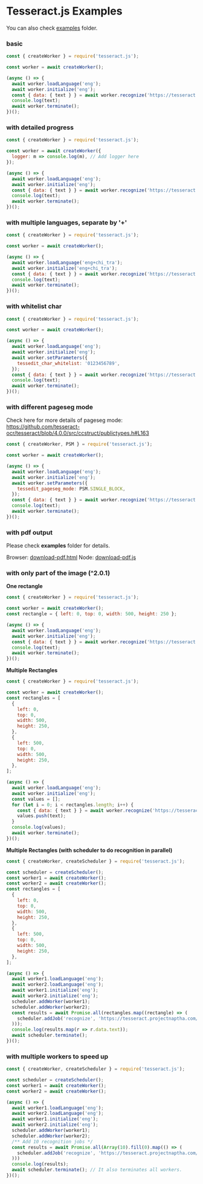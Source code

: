 # Tesseract.js Examples

You can also check [examples](../examples) folder.

### basic

```javascript
const { createWorker } = require('tesseract.js');

const worker = await createWorker();

(async () => {
  await worker.loadLanguage('eng');
  await worker.initialize('eng');
  const { data: { text } } = await worker.recognize('https://tesseract.projectnaptha.com/img/eng_bw.png');
  console.log(text);
  await worker.terminate();
})();
```

### with detailed progress 

```javascript
const { createWorker } = require('tesseract.js');

const worker = await createWorker({
  logger: m => console.log(m), // Add logger here
});

(async () => {
  await worker.loadLanguage('eng');
  await worker.initialize('eng');
  const { data: { text } } = await worker.recognize('https://tesseract.projectnaptha.com/img/eng_bw.png');
  console.log(text);
  await worker.terminate();
})();
```

### with multiple languages, separate by '+'

```javascript
const { createWorker } = require('tesseract.js');

const worker = await createWorker();

(async () => {
  await worker.loadLanguage('eng+chi_tra');
  await worker.initialize('eng+chi_tra');
  const { data: { text } } = await worker.recognize('https://tesseract.projectnaptha.com/img/eng_bw.png');
  console.log(text);
  await worker.terminate();
})();
```
### with whitelist char

```javascript
const { createWorker } = require('tesseract.js');

const worker = await createWorker();

(async () => {
  await worker.loadLanguage('eng');
  await worker.initialize('eng');
  await worker.setParameters({
    tessedit_char_whitelist: '0123456789',
  });
  const { data: { text } } = await worker.recognize('https://tesseract.projectnaptha.com/img/eng_bw.png');
  console.log(text);
  await worker.terminate();
})();
```

### with different pageseg mode

Check here for more details of pageseg mode: https://github.com/tesseract-ocr/tesseract/blob/4.0.0/src/ccstruct/publictypes.h#L163

```javascript
const { createWorker, PSM } = require('tesseract.js');

const worker = await createWorker();

(async () => {
  await worker.loadLanguage('eng');
  await worker.initialize('eng');
  await worker.setParameters({
    tessedit_pageseg_mode: PSM.SINGLE_BLOCK,
  });
  const { data: { text } } = await worker.recognize('https://tesseract.projectnaptha.com/img/eng_bw.png');
  console.log(text);
  await worker.terminate();
})();
```

### with pdf output

Please check **examples** folder for details.

Browser: [download-pdf.html](../examples/browser/download-pdf.html)
Node: [download-pdf.js](../examples/node/download-pdf.js)

### with only part of the image (^2.0.1)

**One rectangle**

```javascript
const { createWorker } = require('tesseract.js');

const worker = await createWorker();
const rectangle = { left: 0, top: 0, width: 500, height: 250 };

(async () => {
  await worker.loadLanguage('eng');
  await worker.initialize('eng');
  const { data: { text } } = await worker.recognize('https://tesseract.projectnaptha.com/img/eng_bw.png', { rectangle });
  console.log(text);
  await worker.terminate();
})();
```

**Multiple Rectangles**

```javascript
const { createWorker } = require('tesseract.js');

const worker = await createWorker();
const rectangles = [
  {
    left: 0,
    top: 0,
    width: 500,
    height: 250,
  },
  {
    left: 500,
    top: 0,
    width: 500,
    height: 250,
  },
];

(async () => {
  await worker.loadLanguage('eng');
  await worker.initialize('eng');
  const values = [];
  for (let i = 0; i < rectangles.length; i++) {
    const { data: { text } } = await worker.recognize('https://tesseract.projectnaptha.com/img/eng_bw.png', { rectangle: rectangles[i] });
    values.push(text);
  }
  console.log(values);
  await worker.terminate();
})();
```

**Multiple Rectangles (with scheduler to do recognition in parallel)**

```javascript
const { createWorker, createScheduler } = require('tesseract.js');

const scheduler = createScheduler();
const worker1 = await createWorker();
const worker2 = await createWorker();
const rectangles = [
  {
    left: 0,
    top: 0,
    width: 500,
    height: 250,
  },
  {
    left: 500,
    top: 0,
    width: 500,
    height: 250,
  },
];

(async () => {
  await worker1.loadLanguage('eng');
  await worker2.loadLanguage('eng');
  await worker1.initialize('eng');
  await worker2.initialize('eng');
  scheduler.addWorker(worker1);
  scheduler.addWorker(worker2);
  const results = await Promise.all(rectangles.map((rectangle) => (
    scheduler.addJob('recognize', 'https://tesseract.projectnaptha.com/img/eng_bw.png', { rectangle })
  )));
  console.log(results.map(r => r.data.text));
  await scheduler.terminate();
})();
```

### with multiple workers to speed up

```javascript
const { createWorker, createScheduler } = require('tesseract.js');

const scheduler = createScheduler();
const worker1 = await createWorker();
const worker2 = await createWorker();

(async () => {
  await worker1.loadLanguage('eng');
  await worker2.loadLanguage('eng');
  await worker1.initialize('eng');
  await worker2.initialize('eng');
  scheduler.addWorker(worker1);
  scheduler.addWorker(worker2);
  /** Add 10 recognition jobs */
  const results = await Promise.all(Array(10).fill(0).map(() => (
    scheduler.addJob('recognize', 'https://tesseract.projectnaptha.com/img/eng_bw.png')
  )))
  console.log(results);
  await scheduler.terminate(); // It also terminates all workers.
})();
```
